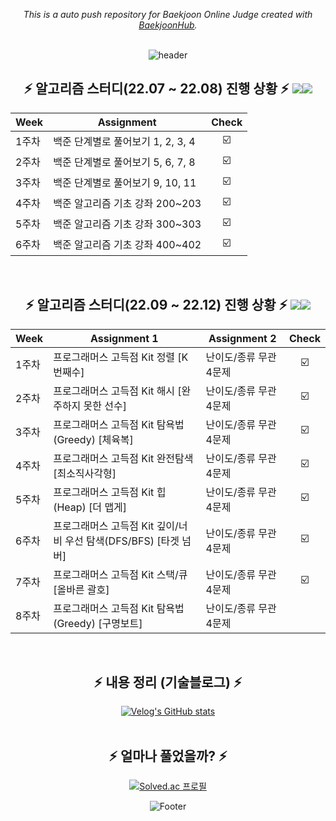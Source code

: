 <div align="center">
 
_This is a auto push repository for Baekjoon Online Judge created with [BaekjoonHub](https://github.com/BaekjoonHub/BaekjoonHub)._
</br></br>
 
![header](https://capsule-render.vercel.app/api?type=waving&color=F5DDDD&height=200&section=header&text=알고리즘%20문제%20풀이&fontSize=40&fontColor=53687E)


##  ⚡ 알고리즘 스터디(22.07 ~ 22.08) 진행 상황 ⚡ <img src="https://img.shields.io/badge/-language-lightgrey"><img src="https://img.shields.io/badge/C-A8B9CC?style=flat-square&logo=C&logoColor=white"/></a>

| Week | Assignment | Check |
| ------ | ----------- | :--: |
| 1주차 | 백준 단계별로 풀어보기 1, 2, 3, 4 | ☑️ |
| 2주차 | 백준 단계별로 풀어보기 5, 6, 7, 8 | ☑️ |
| 3주차 | 백준 단계별로 풀어보기 9, 10, 11 | ☑️ |
| 4주차 | 백준 알고리즘 기초 강좌 200~203 | ☑️ |
| 5주차 | 백준 알고리즘 기초 강좌 300~303 | ☑️ |
| 6주차 | 백준 알고리즘 기초 강좌 400~402 | ☑️ |

</br>

##  ⚡ 알고리즘 스터디(22.09 ~ 22.12) 진행 상황 ⚡ <img src="https://img.shields.io/badge/-language-lightgrey"><img src="https://img.shields.io/badge/-JAVA-007396">

| Week | Assignment 1 | Assignment 2 | Check |
| ------ | ----------- | ----------- | :--: |
| 1주차 | 프로그래머스 고득점 Kit 정렬 [K번째수] | 난이도/종류 무관 4문제 | ☑️ |
| 2주차 | 프로그래머스 고득점 Kit 해시 [완주하지 못한 선수] | 난이도/종류 무관 4문제 | ☑️ |
| 3주차 | 프로그래머스 고득점 Kit 탐욕법(Greedy) [체육복] | 난이도/종류 무관 4문제 | ☑️ |
| 4주차 | 프로그래머스 고득점 Kit 완전탐색 [최소직사각형] | 난이도/종류 무관 4문제 | ☑️ |
| 5주차 | 프로그래머스 고득점 Kit 힙(Heap) [더 맵게] | 난이도/종류 무관 4문제 | ☑️ |
| 6주차 | 프로그래머스 고득점 Kit 깊이/너비 우선 탐색(DFS/BFS) [타겟 넘버] | 난이도/종류 무관 4문제 | ☑️ |
| 7주차 | 프로그래머스 고득점 Kit 스택/큐 [올바른 괄호] | 난이도/종류 무관 4문제 | ☑️ |
| 8주차 | 프로그래머스 고득점 Kit 탐욕법(Greedy) [구명보트] | 난이도/종류 무관 4문제 |  |
</br>

##  ⚡ 내용 정리 (기술블로그) ⚡

[![Velog's GitHub stats](https://velog-readme-stats.vercel.app/api?name=gangjjang5&slug=알고리즘-백준-16198번-에너지-모으기)](https://velog.io/@gangjjang5/%EC%95%8C%EA%B3%A0%EB%A6%AC%EC%A6%98-%EB%B0%B1%EC%A4%80-16198%EB%B2%88-%EC%97%90%EB%84%88%EC%A7%80-%EB%AA%A8%EC%9C%BC%EA%B8%B0)
</br></br>

##  ⚡ 얼마나 풀었을까? ⚡
 
 [![Solved.ac
프로필](http://mazassumnida.wtf/api/v2/generate_badge?boj=gangjjang5)](https://solved.ac/gangjjang5)
 
 
 ![Footer](https://capsule-render.vercel.app/api?type=waving&color=F5DDDD&height=200&section=footer)
 </div>

